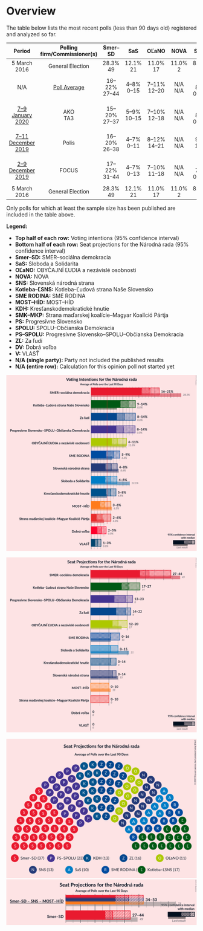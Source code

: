 # Overview

The table below lists the most recent polls (less than 90 days old) registered and analyzed so far.

| Period     | Polling firm/Commissioner(s) | Smer–SD | SaS | OĽaNO | NOVA | SNS | Kotleba–ĽSNS | SME RODINA | MOST–HÍD | KDH | SMK–MKP | PS | SPOLU | PS–SPOLU | ZĽ | DV | V |
|:----------:|:----------------------------:|:--:|:--:|:--:|:--:|:--:|:--:|:--:|:--:|:--:|:--:|:--:|:--:|:--:|:--:|:--:|:--:|
| 5 March 2016 | General Election | 28.3% <br> 49 | 12.1% <br> 21 | 11.0% <br> 17 | 11.0% <br> 2 | 8.6% <br> 15 | 8.0% <br> 14 | 6.6% <br> 11 | 6.5% <br> 11 | 4.9% <br> 0 | 4.0% <br> 0 | 0.0% <br> 0 | 0.0% <br> 0 | 0.0% <br> 0 | 0.0% <br> 0 | 0.0% <br> 0 | 0.0% <br> 0 |
| N/A | [Poll Average](average.html) | 16–22% <br> 27–44 | 4–8% <br> 0–15 | 7–11% <br> 12–20 | N/A <br> N/A | 4–8% <br> 0–14 | 10–14% <br> 18–27 | 5–9% <br> 0–16 | 3–6% <br> 0–10 | 5–8% <br> 0–14 | 2–6% <br> 0–10 | N/A <br> N/A | N/A <br> N/A | 8–12% <br> 13–21 | 8–12% <br> 14–22 | 2–5% <br> 0 | 1–3% <br> 0 |
| [7–9 January 2020](2020-01-09-AKO.html) | AKO <br> TA3 | 15–20% <br> 27–37 | 5–9% <br> 10–15 | 7–10% <br> 12–18 | N/A <br> N/A | 5–8% <br> 0–14 | 10–14% <br> 17–25 | 6–9% <br> 10–18 | 3–6% <br> 0–10 | 5–8% <br> 0–14 | 2–4% <br> 0 | N/A <br> N/A | N/A <br> N/A | 7–11% <br> 13–19 | 9–12% <br> 15–23 | 2–4% <br> 0 | 1–3% <br> 0 |
| [7–11 December 2019](2019-12-11-Polis.html) | Polis | 16–20% <br> 26–38 | 4–7% <br> 0–11 | 8–12% <br> 14–21 | N/A <br> N/A | 6–9% <br> 10–15 | 10–14% <br> 19–27 | 4–7% <br> 0–12 | 4–7% <br> 0–12 | 5–8% <br> 0–14 | 4–7% <br> 0–10 | N/A <br> N/A | N/A <br> N/A | 8–11% <br> 13–20 | 8–12% <br> 13–21 | 2–3% <br> 0 | 1–3% <br> 0 |
| [2–9 December 2019](2019-12-09-FOCUS.html) | FOCUS | 17–22% <br> 31–44 | 4–7% <br> 0–13 | 7–10% <br> 11–18 | N/A <br> N/A | 4–7% <br> 0–13 | 10–14% <br> 19–27 | 6–9% <br> 11–15 | 3–6% <br> 0–10 | 4–7% <br> 0–12 | 3–6% <br> 0–10 | N/A <br> N/A | N/A <br> N/A | 9–12% <br> 17–22 | 8–11% <br> 14–20 | 3–5% <br> 0 | 1–3% <br> 0 |
| 5 March 2016 | General Election | 28.3% <br> 49 | 12.1% <br> 21 | 11.0% <br> 17 | 11.0% <br> 2 | 8.6% <br> 15 | 8.0% <br> 14 | 6.6% <br> 11 | 6.5% <br> 11 | 4.9% <br> 0 | 4.0% <br> 0 | 0.0% <br> 0 | 0.0% <br> 0 | 0.0% <br> 0 | 0.0% <br> 0 | 0.0% <br> 0 | 0.0% <br> 0 |

Only polls for which at least the sample size has been published are included in the table above.

**Legend:**
+ **Top half of each row:** Voting intentions (95% confidence interval)
+ **Bottom half of each row:** Seat projections for the Národná rada (95% confidence interval)
+ **Smer–SD:** SMER–sociálna demokracia
+ **SaS:** Sloboda a Solidarita
+ **OĽaNO:** OBYČAJNÍ ĽUDIA a nezávislé osobnosti
+ **NOVA:** NOVA
+ **SNS:** Slovenská národná strana
+ **Kotleba–ĽSNS:** Kotleba–Ľudová strana Naše Slovensko
+ **SME RODINA:** SME RODINA
+ **MOST–HÍD:** MOST–HÍD
+ **KDH:** Kresťanskodemokratické hnutie
+ **SMK–MKP:** Strana maďarskej koalície–Magyar Koalíció Pártja
+ **PS:** Progresívne Slovensko
+ **SPOLU:** SPOLU–Občianska Demokracia
+ **PS–SPOLU:** Progresívne Slovensko–SPOLU–Občianska Demokracia
+ **ZĽ:** Za ľudí
+ **DV:** Dobrá voľba
+ **V:** VLASŤ
+ **N/A (single party):** Party not included the published results
+ **N/A (entire row):** Calculation for this opinion poll not started yet


![Graph with voting intentions not yet produced](average.png "Voting Intentions")

![Graph with seats not yet produced](average-seats.png "Seats")

![Graph with seating plan not yet produced](average-seating-plan.png "Seating Plan")
![Graph with coalitions seats not yet produced](average-coalitions-seats.png "Coalitions Seats")
